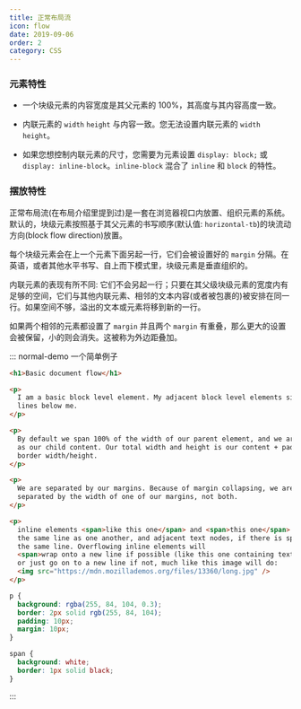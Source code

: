 ```yaml
---
title: 正常布局流
icon: flow
date: 2019-09-06
order: 2
category: CSS
---
```


### 元素特性

- 一个块级元素的内容宽度是其父元素的 100%，其高度与其内容高度一致。

- 内联元素的 `width` `height` 与内容一致。您无法设置内联元素的 `width` `height`。

- 如果您想控制内联元素的尺寸，您需要为元素设置 `display: block;` 或 `display: inline-block`。`inline-block` 混合了 `inline` 和 `block` 的特性。

### 摆放特性

正常布局流(在布局介绍里提到过)是一套在浏览器视口内放置、组织元素的系统。默认的，块级元素按照基于其父元素的书写顺序(默认值: `horizontal-tb`)的块流动方向(block flow direction)放置。

每个块级元素会在上一个元素下面另起一行，它们会被设置好的 `margin` 分隔。在英语，或者其他水平书写、自上而下模式里，块级元素是垂直组织的。

内联元素的表现有所不同: 它们不会另起一行；只要在其父级块级元素的宽度内有足够的空间，它们与其他内联元素、相邻的文本内容(或者被包裹的)被安排在同一行。如果空间不够，溢出的文本或元素将移到新的一行。

如果两个相邻的元素都设置了 `margin` 并且两个 `margin` 有重叠，那么更大的设置会被保留，小的则会消失。这被称为外边距叠加。

::: normal-demo 一个简单例子

```html
<h1>Basic document flow</h1>

<p>
  I am a basic block level element. My adjacent block level elements sit on new
  lines below me.
</p>

<p>
  By default we span 100% of the width of our parent element, and we are as tall
  as our child content. Our total width and height is our content + padding +
  border width/height.
</p>

<p>
  We are separated by our margins. Because of margin collapsing, we are
  separated by the width of one of our margins, not both.
</p>

<p>
  inline elements <span>like this one</span> and <span>this one</span> sit on
  the same line as one another, and adjacent text nodes, if there is space on
  the same line. Overflowing inline elements will
  <span>wrap onto a new line if possible (like this one containing text)</span>,
  or just go on to a new line if not, much like this image will do:
  <img src="https://mdn.mozillademos.org/files/13360/long.jpg" />
</p>
```

```css
p {
  background: rgba(255, 84, 104, 0.3);
  border: 2px solid rgb(255, 84, 104);
  padding: 10px;
  margin: 10px;
}

span {
  background: white;
  border: 1px solid black;
}
```

:::
